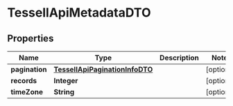 

# TessellApiMetadataDTO


## Properties

Name | Type | Description | Notes
------------ | ------------- | ------------- | -------------
**pagination** | [**TessellApiPaginationInfoDTO**](TessellApiPaginationInfoDTO.md) |  |  [optional]
**records** | **Integer** |  |  [optional]
**timeZone** | **String** |  |  [optional]



